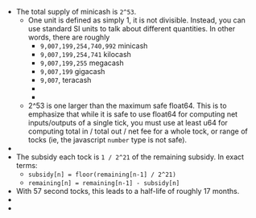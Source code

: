 - The total supply of minicash is `2^53`.
	- One unit is defined as simply 1, it is not divisible. Instead, you can use standard SI units to talk about different quantities. In other words, there are roughly
		- `9,007,199,254,740,992` minicash
		- `9,007,199,254,741` kilocash
		- `9,007,199,255` megacash
		- `9,007,199` gigacash
		- `9,007`,  teracash
		-
		-
	- 2^53 is one larger than the maximum safe float64. This is to emphasize that while it is safe to use float64 for computing net inputs/outputs of a single tick, you must use at least u64 for computing total in / total out / net fee for a whole tock, or range of tocks (ie, the javascript `number` type is not safe).
-
- The subsidy each tock is `1 / 2^21` of the remaining subsidy. In exact terms:
	- `subsidy[n] = floor(remaining[n-1] / 2^21)`
	- `remaining[n] = remaining[n-1] - subsidy[n]`
- With 57 second tocks, this leads to a half-life of roughly 17 months.
-
-